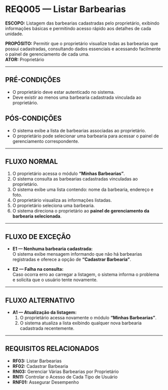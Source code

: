 # REQ005 — Listar Barbearias

**ESCOPO:** Listagem das barbearias cadastradas pelo proprietário, exibindo informações básicas e permitindo acesso rápido aos detalhes de cada unidade.  

**PROPÓSITO:** Permitir que o proprietário visualize todas as barbearias que possui cadastradas, consultando dados essenciais e acessando facilmente o painel de gerenciamento de cada uma.  
**ATOR:** Proprietário  

---

## PRÉ-CONDIÇÕES
- O proprietário deve estar autenticado no sistema.  
- Deve existir ao menos uma barbearia cadastrada vinculada ao proprietário.  

## PÓS-CONDIÇÕES
- O sistema exibe a lista de barbearias associadas ao proprietário.  
- O proprietário pode selecionar uma barbearia para acessar o painel de gerenciamento correspondente.  

---

## FLUXO NORMAL
1. O proprietário acessa o módulo **“Minhas Barbearias”**.  
2. O sistema consulta as barbearias cadastradas vinculadas ao proprietário.  
3. O sistema exibe uma lista contendo: nome da barbearia, endereço e foto.  
4. O proprietário visualiza as informações listadas.  
5. O proprietário seleciona uma barbearia.  
6. O sistema direciona o proprietário ao **painel de gerenciamento da barbearia selecionada**.  

---

## FLUXO DE EXCEÇÃO
- **E1 — Nenhuma barbearia cadastrada:**  
  O sistema exibe mensagem informando que não há barbearias registradas e oferece a opção de **“Cadastrar Barbearia”**.  

- **E2 — Falha na consulta:**  
  Caso ocorra erro ao carregar a listagem, o sistema informa o problema e solicita que o usuário tente novamente.  

---

## FLUXO ALTERNATIVO
- **A1 — Atualização da listagem:**  
  1. O proprietário acessa novamente o módulo **“Minhas Barbearias”**.  
  2. O sistema atualiza a lista exibindo qualquer nova barbearia cadastrada recentemente.  

---

## REQUISITOS RELACIONADOS
- **RF03:** Listar Barbearias  
- **RF02:** Cadastrar Barbearia  
- **RN03:** Gerenciar Várias Barbearias por Proprietário  
- **RN11:** Controlar o Acesso de Cada Tipo de Usuário  
- **RNF01:** Assegurar Desempenho  
